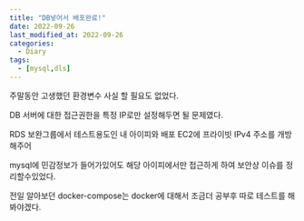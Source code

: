 ```yaml
---
title: "DB넣어서 배포완료!"
date: 2022-09-26
last_modified_at: 2022-09-26
categories: 
  - Diary
tags:
  - [mysql,dls]
---
```

주말동안 고생했던 환경변수 사실 할 필요도 없었다.  

DB 서버에 대한 접근권한을 특정 IP로만 설정해두면 될 문제였다.  

RDS 보완그룹에서 테스트용도인 내 아이피와 배포 EC2에 프라이빗 IPv4 주소를 개방해주어  

mysql에 민감정보가 들어가있어도 해당 아이피에서만 접근하게 하여 보안상 이슈를 정리할수있었다.  

전일 알아보던 docker-compose는 docker에 대해서 조금더 공부후 따로 테스트를 해봐야겠다.  
